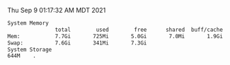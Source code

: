 Thu Sep  9 01:17:32 AM MDT 2021
```bash
System Memory
               total        used        free      shared  buff/cache   available
Mem:           7.7Gi       725Mi       5.0Gi       7.0Mi       1.9Gi       6.6Gi
Swap:          7.6Gi       341Mi       7.3Gi
System Storage
644M	.
```
```bash
